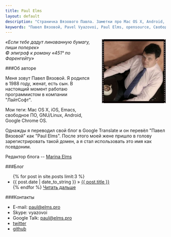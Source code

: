 ```yaml
---
title: Paul Elms
layout: default
description: "Страничка Вязового Павла. Заметки про Mac OS X, Android, свободное ПО, iOS и не только."
keywords: "Павел Вязовой, Pavel Vyazovoi, Paul Elms, opensource, Свободное ПО, linux, android, macosx, osx, apple, ios, webdev, web development, emacs"
---
```

<img src="/images/photo.jpg" alt="Фото" title="Фото" style="float: right; margin: 0 0 30px 30px; width: 200px;">
  
_&laquo;Если тебе дадут линованную бумагу, пиши поперек&raquo;  
&copy; эпиграф к роману &laquo;451&deg; по Фаренгейту&raquo;_
  
###Об авторе

Меня зовут Павел Вязовой. Я родился в 1988 году, женат, есть сын. В настоящий момент работаю программистом в компании "ЛайтСофт".

Мои теги: Mac OS X, iOS, Emacs, свободное ПО, GNU/Linux, Android, Google Chrome OS.
	
Однажды я переводил свой блог в Google Translate и он перевёл "Павел Вязовой" как "Paul Elms". После этого моей жене пришло в голову зарегистрировать такой домен, а я стал использовать это имя как псевдоним.
    
Редактор блога -- [Marina Elms](http://marina.elms.pro)

###Блог
	
<ul>
	{% for post in site.posts limit:3 %}
  		<li><span>{{ post.date | date_to_string }}</span> &raquo; <a href="{{ post.url }}">{{ post.title }}</a></li>
	{% endfor %}
	<a href="/blog/">Читать дальше</a>
</ul>
  
###Контакты
    
- E-mail: <a href="mailto:paul@elms.pro">paul@elms.pro</a>
- Skype: vyazovoi
- Google Talk: paul@elms.pro
- [twitter](http://twitter.com/vyazovoi)
- [github](http://github.com/vyazovoi)

<div class="clear"></div>
